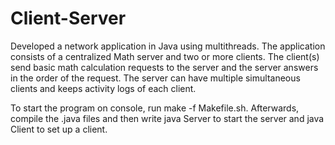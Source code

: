 # Client-Server

Developed a network application in Java using multithreads. The application consists of a centralized Math server and two or more clients. The client(s) send basic math calculation requests to the server and the server answers in the order of the request. The server can have multiple simultaneous clients and keeps activity logs of each client.

To start the program on console, run make -f Makefile.sh. Afterwards, compile the .java files and then write java Server to start the server and java Client to set up a client.
